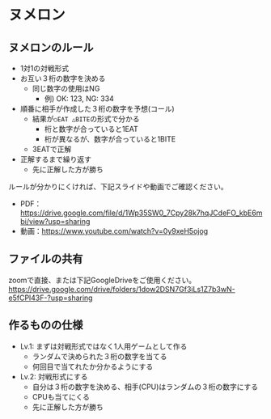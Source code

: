 # ヌメロン

## ヌメロンのルール

- 1対1の対戦形式
- お互い３桁の数字を決める
  - 同じ数字の使用はNG
    - 例) OK: 123, NG: 334
- 順番に相手が作成した３桁の数字を予想(コール)
  - 結果が`○EAT △BITE`の形式で分かる
    - 桁と数字が合っていると1EAT
    - 桁が異なるが、数字が合っていると1BITE
  - 3EATで正解
- 正解するまで繰り返す
  - 先に正解した方が勝ち

ルールが分かりにくければ、下記スライドや動画でご確認ください。

- PDF：https://drive.google.com/file/d/1Wp35SW0_7Cpy28k7hqJCdeFO_kbE6mbi/view?usp=sharing
- 動画：https://www.youtube.com/watch?v=0y9xeH5ojog

## ファイルの共有

zoomで直接、または下記GoogleDriveをご使用ください。
https://drive.google.com/drive/folders/1dow2DSN7Gf3iLs1Z7b3wN-e5fCPl43F-?usp=sharing

## 作るものの仕様

- Lv.1: まずは対戦形式ではなく1人用ゲームとして作る
  - ランダムで決められた３桁の数字を当てる
  - 何回目で当てれたか分かるようにする
- Lv.2: 対戦形式にする
  - 自分は３桁の数字を決める、相手(CPU)はランダムの３桁の数字にする
  - CPUも当てにくる
  - 先に正解した方が勝ち
